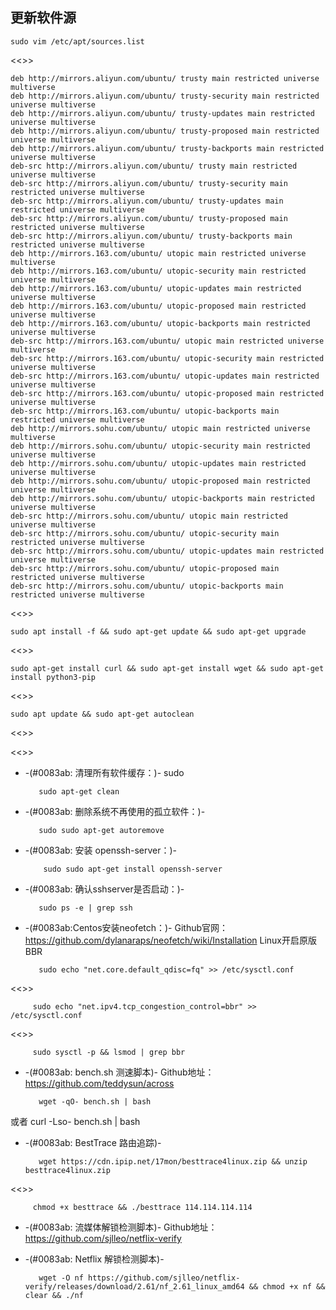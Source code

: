 ## 更新软件源

    sudo vim /etc/apt/sources.list
<<>>

    deb http://mirrors.aliyun.com/ubuntu/ trusty main restricted universe multiverse
    deb http://mirrors.aliyun.com/ubuntu/ trusty-security main restricted universe multiverse
    deb http://mirrors.aliyun.com/ubuntu/ trusty-updates main restricted universe multiverse
    deb http://mirrors.aliyun.com/ubuntu/ trusty-proposed main restricted universe multiverse
    deb http://mirrors.aliyun.com/ubuntu/ trusty-backports main restricted universe multiverse
    deb-src http://mirrors.aliyun.com/ubuntu/ trusty main restricted universe multiverse
    deb-src http://mirrors.aliyun.com/ubuntu/ trusty-security main restricted universe multiverse
    deb-src http://mirrors.aliyun.com/ubuntu/ trusty-updates main restricted universe multiverse
    deb-src http://mirrors.aliyun.com/ubuntu/ trusty-proposed main restricted universe multiverse
    deb-src http://mirrors.aliyun.com/ubuntu/ trusty-backports main restricted universe multiverse
    deb http://mirrors.163.com/ubuntu/ utopic main restricted universe multiverse
    deb http://mirrors.163.com/ubuntu/ utopic-security main restricted universe multiverse
    deb http://mirrors.163.com/ubuntu/ utopic-updates main restricted universe multiverse
    deb http://mirrors.163.com/ubuntu/ utopic-proposed main restricted universe multiverse
    deb http://mirrors.163.com/ubuntu/ utopic-backports main restricted universe multiverse
    deb-src http://mirrors.163.com/ubuntu/ utopic main restricted universe multiverse
    deb-src http://mirrors.163.com/ubuntu/ utopic-security main restricted universe multiverse
    deb-src http://mirrors.163.com/ubuntu/ utopic-updates main restricted universe multiverse
    deb-src http://mirrors.163.com/ubuntu/ utopic-proposed main restricted universe multiverse
    deb-src http://mirrors.163.com/ubuntu/ utopic-backports main restricted universe multiverse
    deb http://mirrors.sohu.com/ubuntu/ utopic main restricted universe multiverse
    deb http://mirrors.sohu.com/ubuntu/ utopic-security main restricted universe multiverse
    deb http://mirrors.sohu.com/ubuntu/ utopic-updates main restricted universe multiverse
    deb http://mirrors.sohu.com/ubuntu/ utopic-proposed main restricted universe multiverse
    deb http://mirrors.sohu.com/ubuntu/ utopic-backports main restricted universe multiverse
    deb-src http://mirrors.sohu.com/ubuntu/ utopic main restricted universe multiverse
    deb-src http://mirrors.sohu.com/ubuntu/ utopic-security main restricted universe multiverse
    deb-src http://mirrors.sohu.com/ubuntu/ utopic-updates main restricted universe multiverse
    deb-src http://mirrors.sohu.com/ubuntu/ utopic-proposed main restricted universe multiverse
    deb-src http://mirrors.sohu.com/ubuntu/ utopic-backports main restricted universe multiverse
<<>>

    sudo apt install -f && sudo apt-get update && sudo apt-get upgrade
<<>>

    sudo apt-get install curl && sudo apt-get install wget && sudo apt-get install python3-pip
<<>>

    sudo apt update && sudo apt-get autoclean
<<>>

<<>>

* -(#0083ab: 清理所有软件缓存：)- sudo 

         sudo apt-get clean

* -(#0083ab: 删除系统不再使用的孤立软件：)- 

         sudo sudo apt-get autoremove

* -(#0083ab: 安装 openssh-server：)- 

          sudo sudo apt-get install openssh-server

* -(#0083ab: 确认sshserver是否启动：)- 

         sudo ps -e | grep ssh

* -(#0083ab:Centos安装neofetch：)- 
Github官网：https://github.com/dylanaraps/neofetch/wiki/Installation
Linux开启原版BBR

         sudo echo "net.core.default_qdisc=fq" >> /etc/sysctl.conf
<<>>

         sudo echo "net.ipv4.tcp_congestion_control=bbr" >> /etc/sysctl.conf
<<>>

         sudo sysctl -p && lsmod | grep bbr

* -(#0083ab: bench.sh 测速脚本)- 
Github地址：https://github.com/teddysun/across

         wget -qO- bench.sh | bash
或者
         curl -Lso- bench.sh | bash

* -(#0083ab: BestTrace 路由追踪)- 

         wget https://cdn.ipip.net/17mon/besttrace4linux.zip && unzip besttrace4linux.zip
<<>>

         chmod +x besttrace && ./besttrace 114.114.114.114

* -(#0083ab: 流媒体解锁检测脚本)- 
Github地址：https://github.com/sjlleo/netflix-verify

* -(#0083ab: Netflix 解锁检测脚本)- 

         wget -O nf https://github.com/sjlleo/netflix-verify/releases/download/2.61/nf_2.61_linux_amd64 && chmod +x nf && clear && ./nf
